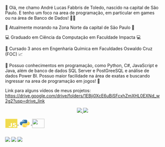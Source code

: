:wave:  Olá, me chamo André Lucas Fabbris de Toledo, nascido na capital de São Paulo.
E tenho um foco na area de programação, em particular em games ou na área de Banco de Dados! :facepunch::space_invader:

:city_sunset: Atualmente morando na Zona Norte da capital de São Paulo :city_sunset:

:computer: Graduado em Ciência da Computação em Faculdade Impacta :computer:

:microscope: Cursado 3 anos em Engenharia Química em Faculdades Oswaldo Cruz (FOC) :chart_with_upwards_trend:

:bookmark_tabs: Possuo conhecimentos em programação, como Python, C#, JavaScript e Java, além de banco de dados SQL Server e PostGreeSQL e análise de dados Power BI. Possuo maior facilidade na área de exatas e buscando ingressar na area de programação em jogos! :bookmark_tabs:

Link para alguns vídeos de meus projetos: https://drive.google.com/drive/folders/1EBji0XcE6uBiSFcxhZmXHL0EXNd_w2g2?usp=drive_link

<div align="center">
  <a href="https://github.com/andrelucas97">
  <img height="180em" src="https://github-readme-stats.vercel.app/api?username=andrelucas97&show_icons=true&theme=merko&include_all_commits=true&count_private=true"/>
  <img height="180em" src="https://github-readme-stats.vercel.app/api/top-langs/?username=andrelucas97&layout=compact&langs_count=7&theme=merko"/>
</div>

<div style="display: inline_block"><br>
  <img align="center" alt="Rafa-Js" height="30" width="40" src="https://raw.githubusercontent.com/devicons/devicon/master/icons/javascript/javascript-plain.svg">
  <img align="center" height="30" width="40" src="https://raw.githubusercontent.com/devicons/devicon/master/icons/python/python-original.svg">
  <img align="center" height="30" width="40" src="https://cdn.jsdelivr.net/gh/devicons/devicon/icons/java/java-original.svg"/>  
</div>

  ##
  
<div> 
  <a href="https://instagram.com/andre.lucas97" target="_blank"><img src="https://img.shields.io/badge/-Instagram-%23E4405F?style=for-the-badge&logo=instagram&logoColor=white" target="_blank"></a>
  <a href = "mailto:andre.lucas97@outlook.com"><img src="https://img.shields.io/badge/Microsoft_Outlook-0078D4?style=for-the-badge&logo=microsoft-outlook&logoColor=white" target="_blank"></a>
  <a href="https://www.linkedin.com/in/andre-lucas-fabbris/" target="_blank"><img src="https://img.shields.io/badge/-LinkedIn-%230077B5?style=for-the-badge&logo=linkedin&logoColor=white" target="_blank"></a>
</div>
